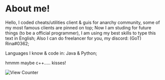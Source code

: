 # About me!
Hello, I coded cheats/utilities client & guis for anarchy community, some of my most famous clients are pinned on top;
Now I am studing for future things (to be a official programmer), I am using my best skills to type this text in English;
Also I can do freelancer for you, my discord: (GoT) Rina#0362;

Languages I know & code in: Java & Python;

hmmm maybe c++.....
kisses!

<img src="https://komarev.com/ghpvc/?username=SirRina&style=flat-square" alt="View Counter"/>
